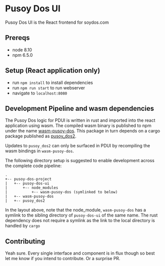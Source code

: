 # Pusoy Dos UI

Pusoy Dos UI is the React frontend for soydos.com

## Prereqs
- node 8.10
- npm 6.5.0

## Setup (React application only)
- run `npm install` to install dependencies
- run `npm run start` to run webserver
- navigate to `localhost:8080`

## Development Pipeline and wasm dependencies

The Pusoy Dos logic for PDUI is written in rust and imported
into the react application using wasm. The compiled wasm binary
is published to npm under the name
[wasm-pusoy-dos](https://github.com/benbrunton/wasm-pusoy-dos).
This package in turn depends on a cargo package published as 
[pusoy_dos2](https://github.com/benbrunton/pusoy_dos2).

Updates to `pusoy_dos2` can only be surfaced in PDUI by
recompiling the wasm bindings in `wasm-pusoy-dos`.

The following directory setup is suggested to enable development
across the complete code pipeline:

```
.
+-- pusoy-dos-project
|   +-- pusoy-dos-ui
|       +-- node_modules
|           +-- wasm-pusoy-dos (symlinked to below)
|   +-- wasm-pusoy-dos
|   +-- pusoy_dos2

```

In the layout above, note that the node_module, `wasm-pusoy-dos`
has a symlink to the sibling directory of `pusoy-dos-ui` of the
same name. The rust dependency does not require a symlink as the
link to the local directory is handled by `cargo`


## Contributing
Yeah sure. Every single interface and component is in flux though
so best let me know if you intend to contribute. Or a surprise PR.
